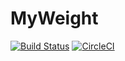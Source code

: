 # MyWeight

[![Build Status](https://travis-ci.org/diogot/MyWeight.svg?branch=master)](https://travis-ci.org/diogot/MyWeight.svg?branch=master) [![CircleCI](https://circleci.com/gh/diogot/MyWeight.svg?style=svg)](https://circleci.com/gh/diogot/MyWeight)
